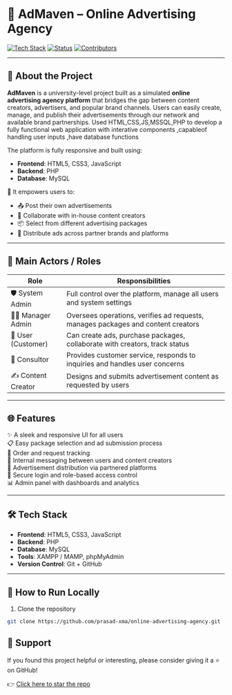 # 🎯 AdMaven – Online Advertising Agency

[![Tech Stack](https://img.shields.io/badge/Built%20With-HTML%20%7C%20CSS%20%7C%20JavaScript%20%7C%20PHP%20%7C%20MySQL-blue?style=flat-square&logo=codeforces)]()
[![Status](https://img.shields.io/badge/Project%20Status-In%20Progress-green?style=flat-square)]()
[![Contributors](https://img.shields.io/badge/Team%20Members-5-brightgreen?style=flat-square&logo=github)]()

---

## 🧠 About the Project

**AdMaven** is a university-level project built as a simulated **online advertising agency platform** that bridges the gap between content creators, advertisers, and popular brand channels. Users can easily create, manage, and publish their advertisements through our network and available brand partnerships.
Used HTML,CSS,JS,MSSQL,PHP to develop a fully functional web application with interative components ,capableof handling user inputs ,have database functions

The platform is fully responsive and built using:

- **Frontend**: HTML5, CSS3, JavaScript
- **Backend**: PHP
- **Database**: MySQL

🎉 It empowers users to:
- 📤 Post their own advertisements
- 🎨 Collaborate with in-house content creators
- 📦 Select from different advertising packages
- 📡 Distribute ads across partner brands and platforms

---

## 👥 Main Actors / Roles

| Role             | Responsibilities                                                                 |
|------------------|-----------------------------------------------------------------------------------|
| 🛡️ System Admin     | Full control over the platform, manage all users and system settings            |
| 🧑‍💼 Manager Admin   | Oversees operations, verifies ad requests, manages packages and content creators |
| 👤 User (Customer) | Can create ads, purchase packages, collaborate with creators, track status       |
| 🤝 Consultor       | Provides customer service, responds to inquiries and handles user concerns       |
| ✍️ Content Creator  | Designs and submits advertisement content as requested by users                  |

---

## 🌐 Features

✨ A sleek and responsive UI for all users  
📋 Easy package selection and ad submission process  
🧾 Order and request tracking  
📨 Internal messaging between users and content creators  
📣 Advertisement distribution via partnered platforms  
🔐 Secure login and role-based access control  
📊 Admin panel with dashboards and analytics

---


## 🛠️ Tech Stack

- **Frontend**: HTML5, CSS3, JavaScript
- **Backend**: PHP
- **Database**: MySQL
- **Tools**: XAMPP / MAMP, phpMyAdmin
- **Version Control**: Git + GitHub

---

## 🚀 How to Run Locally

1. Clone the repository
```bash
git clone https://github.com/prasad-xma/online-advertising-agency.git

```

## 🙌 Support

If you found this project helpful or interesting, please consider giving it a ⭐ on GitHub!

👉 [Click here to star the repo](https://github.com/prasad-xma/online-advertising-agency/stargazers)
